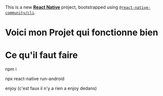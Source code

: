 This is a new [**React Native**](https://reactnative.dev) project, bootstrapped using [`@react-native-community/cli`](https://github.com/react-native-community/cli).
# Voici mon Projet qui fonctionne bien


# Ce qu'il faut faire 

npm i 

npx react-native run-android

enjoy (c'est faux il n'y a rien a enjoy dedans)

